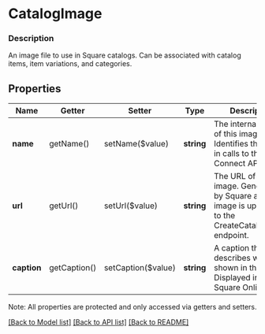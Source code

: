 # CatalogImage

### Description

An image file to use in Square catalogs. Can be associated with catalog items, item variations, and categories.

## Properties
Name | Getter | Setter | Type | Description | Notes
------------ | ------------- | ------------- | ------------- | ------------- | -------------
**name** | getName() | setName($value) | **string** | The internal name of this image. Identifies this image in calls to the Connect APIs. | [optional] 
**url** | getUrl() | setUrl($value) | **string** | The URL of this image. Generated by Square after an image is uploaded to the CreateCatalogImage endpoint. | [optional] 
**caption** | getCaption() | setCaption($value) | **string** | A caption that describes what is shown in the image. Displayed in the Square Online Store. | [optional] 

Note: All properties are protected and only accessed via getters and setters.

[[Back to Model list]](../../README.md#documentation-for-models) [[Back to API list]](../../README.md#documentation-for-api-endpoints) [[Back to README]](../../README.md)

